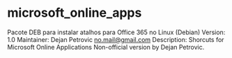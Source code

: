 # microsoft_online_apps
Pacote DEB para instalar atalhos para Office 365 no Linux (Debian)
Version: 1.0
Maintainer: Dejan Petrovic <no.mail@gmail.com>
Description: Shorcuts for Microsoft Online Applications
Non-official version by Dejan Petrovic.
